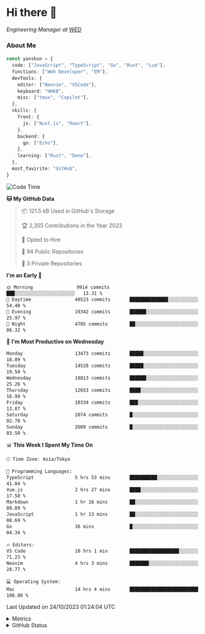 # Hi there&nbsp;:wave:

<!-- ![Alt text](https://spotify-recently-played-readme.vercel.app/api?user=31kynbuubkiu3r4qh4hjuaglhfay) -->

_Engineering Manager at [WED](https://github.com/wedinc)_

### About Me

```ts
const yanskun = {
  code: ["JavaScript", "TypeScript", "Go", "Rust", "Lua"],
  functions: ["Web Developer", "EM"],
  devTools: {
    editor: ["Neovim", "VSCode"],
    keyboard: "HHKB",
    misc: ["tmux", "Copilot"],
  },
  skills: {
    front: {
      js: ["Nuxt.js", "React"],
    },
    backend: {
      go: ["Echo"],
    },
    learning: ["Rust", "Deno"],
  },
  most_favirite: "GitHub",
}
```

<!--START_SECTION:waka-->
![Code Time](http://img.shields.io/badge/Code%20Time-519%20hrs%2033%20mins-blue)

**🐱 My GitHub Data** 

> 📦 121.5 kB Used in GitHub's Storage 
 > 
> 🏆 2,355 Contributions in the Year 2023
 > 
> 💼 Opted to Hire
 > 
> 📜 94 Public Repositories 
 > 
> 🔑 3 Private Repositories 
 > 
**I'm an Early 🐤** 

```text
🌞 Morning                9914 commits        ███░░░░░░░░░░░░░░░░░░░░░░   13.31 % 
🌆 Daytime                40523 commits       ██████████████░░░░░░░░░░░   54.40 % 
🌃 Evening                19342 commits       ██████░░░░░░░░░░░░░░░░░░░   25.97 % 
🌙 Night                  4705 commits        ██░░░░░░░░░░░░░░░░░░░░░░░   06.32 % 
```
📅 **I'm Most Productive on Wednesday** 

```text
Monday                   13473 commits       █████░░░░░░░░░░░░░░░░░░░░   18.09 % 
Tuesday                  14528 commits       █████░░░░░░░░░░░░░░░░░░░░   19.50 % 
Wednesday                18813 commits       ██████░░░░░░░░░░░░░░░░░░░   25.26 % 
Thursday                 12653 commits       ████░░░░░░░░░░░░░░░░░░░░░   16.99 % 
Friday                   10334 commits       ███░░░░░░░░░░░░░░░░░░░░░░   13.87 % 
Saturday                 2074 commits        █░░░░░░░░░░░░░░░░░░░░░░░░   02.78 % 
Sunday                   2609 commits        █░░░░░░░░░░░░░░░░░░░░░░░░   03.50 % 
```


📊 **This Week I Spent My Time On** 

```text
🕑︎ Time Zone: Asia/Tokyo

💬 Programming Languages: 
TypeScript               5 hrs 53 mins       ██████████░░░░░░░░░░░░░░░   41.84 % 
Vue.js                   2 hrs 27 mins       ████░░░░░░░░░░░░░░░░░░░░░   17.50 % 
Markdown                 1 hr 16 mins        ██░░░░░░░░░░░░░░░░░░░░░░░   09.09 % 
JavaScript               1 hr 13 mins        ██░░░░░░░░░░░░░░░░░░░░░░░   08.69 % 
Go                       36 mins             █░░░░░░░░░░░░░░░░░░░░░░░░   04.34 % 

🔥 Editors: 
VS Code                  10 hrs 1 min        ██████████████████░░░░░░░   71.23 % 
Neovim                   4 hrs 3 mins        ███████░░░░░░░░░░░░░░░░░░   28.77 % 

💻 Operating System: 
Mac                      14 hrs 4 mins       █████████████████████████   100.00 % 
```


 Last Updated on 24/10/2023 01:24:04 UTC
<!--END_SECTION:waka-->

<details>
  <summary>Metrics</summary>
  <img src="https://github.com/yanskun/yanskun/blob/main/github-metrics.svg" alt="Metrics">
</details>

<details>
  <summary>GitHub Status</summary>
  <picture>
    <source media="(prefers-color-scheme: dark)" srcset="https://raw.githubusercontent.com/yanskun/yanskun/master/profile-summary-card-output/nord_dark/0-profile-details.svg">
   <img src="https://raw.githubusercontent.com/yanskun/yanskun/master/profile-summary-card-output/default/0-profile-details.svg">
  </picture>
  <br>
  <picture>
    <source media="(prefers-color-scheme: dark)" srcset="https://raw.githubusercontent.com/yanskun/yanskun/master/profile-summary-card-output/nord_dark/1-repos-per-language.svg">
   <img src="https://raw.githubusercontent.com/yanskun/yanskun/master/profile-summary-card-output/default/1-repos-per-language.svg">
  </picture>
  <picture>
    <source media="(prefers-color-scheme: dark)" srcset="https://raw.githubusercontent.com/yanskun/yanskun/master/profile-summary-card-output/nord_dark/2-most-commit-language.svg">
   <img src="https://raw.githubusercontent.com/yanskun/yanskun/master/profile-summary-card-output/default/2-most-commit-language.svg">
  </picture>
  <br>
  <picture>
    <source media="(prefers-color-scheme: dark)" srcset="https://raw.githubusercontent.com/yanskun/yanskun/master/profile-summary-card-output/nord_dark/3-stats.svg">
   <img src="https://raw.githubusercontent.com/yanskun/yanskun/master/profile-summary-card-output/default/3-stats.svg">
  </picture>
  <picture>
    <source media="(prefers-color-scheme: dark)" srcset="https://raw.githubusercontent.com/yanskun/yanskun/master/profile-summary-card-output/nord_dark/4-productive-time.svg">
   <img src="https://raw.githubusercontent.com/yanskun/yanskun/master/profile-summary-card-output/default/4-productive-time.svg">
  </picture>
</details>
